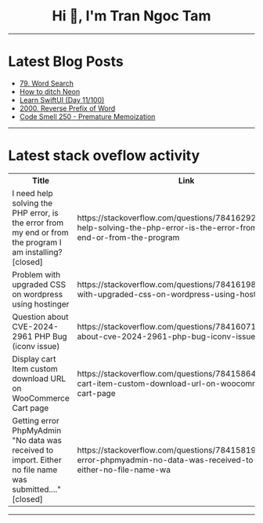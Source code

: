 <h1 align="center">Hi 👋, I'm Tran Ngoc Tam</h1>

---

# Latest Blog Posts 
<!-- BLOG-POST-LIST:START -->
- [79. Word Search](https://dev.to/mdarifulhaque/79-word-search-5d7b)
- [How to ditch Neon](https://dev.to/aaronblondeau/how-to-ditch-neon-4l8m)
- [Learn SwiftUI &lpar;Day 11/100&rpar;](https://dev.to/bitecode/learn-swiftui-day-11100-33c0)
- [2000. Reverse Prefix of Word](https://dev.to/mdarifulhaque/2000-reverse-prefix-of-word-4hbb)
- [Code Smell 250 - Premature Memoization](https://dev.to/mcsee/code-smell-250-premature-memoization-aea)
<!-- BLOG-POST-LIST:END -->

---

# Latest stack oveflow activity
<table>
  <tr><th>Title</th><th>Link</th></tr>
  <!-- STACKOVERFLOW:START --><tr><td>I need help solving the PHP error, is the error from my end or from the program I am installing? [closed]</td><td>https://stackoverflow.com/questions/78416292/i-need-help-solving-the-php-error-is-the-error-from-my-end-or-from-the-program</td></tr><tr><td>Problem with upgraded CSS on wordpress using hostinger</td><td>https://stackoverflow.com/questions/78416198/problem-with-upgraded-css-on-wordpress-using-hostinger</td></tr><tr><td>Question about CVE-2024-2961 PHP Bug &lpar;iconv issue&rpar;</td><td>https://stackoverflow.com/questions/78416071/question-about-cve-2024-2961-php-bug-iconv-issue</td></tr><tr><td>Display cart Item custom download URL on WooCommerce Cart page</td><td>https://stackoverflow.com/questions/78415864/display-cart-item-custom-download-url-on-woocommerce-cart-page</td></tr><tr><td>Getting error PhpMyAdmin &quot;No data was received to import. Either no file name was submitted....&quot; [closed]</td><td>https://stackoverflow.com/questions/78415819/getting-error-phpmyadmin-no-data-was-received-to-import-either-no-file-name-wa</td></tr><!-- STACKOVERFLOW:END -->
</table>

---


